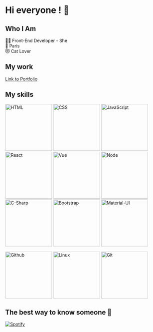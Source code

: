 # Hi everyone ! :unicorn:

## Who I Am

👩‍💻 Front-End Developer - She  
📍 Paris  
😻 Cat Lover  

## My work

[Link to Portfolio](https://ilianadagnicourt.github.io/Portefolio/)

## My skills  

<p float="left">
<img src="https://i.goopics.net/85h4y3.png" alt="HTML" width="150" float="left" margin-left="10px"/>
<img src="https://i.goopics.net/1xb8lx.png" alt="CSS"  width="150" float="left" margin-left="10px" />
<img src="https://i.goopics.net/rgyfw4.png" alt="JavaScript"  width="150" float="left" margin-left="10px" />
<img src="https://i.goopics.net/9ahfe7.png" alt="React"  width="150" float="left" margin-left="10px" />
<img src="https://i.goopics.net/akebfe.png" alt="Vue"  width="150" float="left" margin-left="10px" />
<img src="https://i.goopics.net/qcbcm3.png" alt="Node"  width="150" float="left" margin-left="10px" />
<img src="https://i.goopics.net/5dp8hc.png" alt="C-Sharp"  width="150" float="left" margin-left="10px" />
<img src="https://i.goopics.net/3f7xu9.png" alt="Bootstrap"  width="150" float="left" margin-left="10px" />
<img src="https://i.goopics.net/hm25o4.png" alt="Material-UI"  width="150" float="left" margin-left="10px" />
</p>

<p float="left">

<img src="https://i.goopics.net/r4jn5f.png" alt="Github"  width="150" float="left" margin-left="10px" />
<img src="https://i.goopics.net/cufqh9.png" alt="Linux"  width="150" float="left" margin-left="10px" />
<img src="https://i.goopics.net/ghmgf6.png" alt="Git"  width="150" float="left" margin-left="10px" />
</p>

## The best way to know someone :musical_score:  

[![Spotify](https://novatorem-1dib-ilianadagnicourt.vercel.app/api/spotify)](https://open.spotify.com/user/fd0ad6bd7aa54f6281dcf5b81c7f4649)